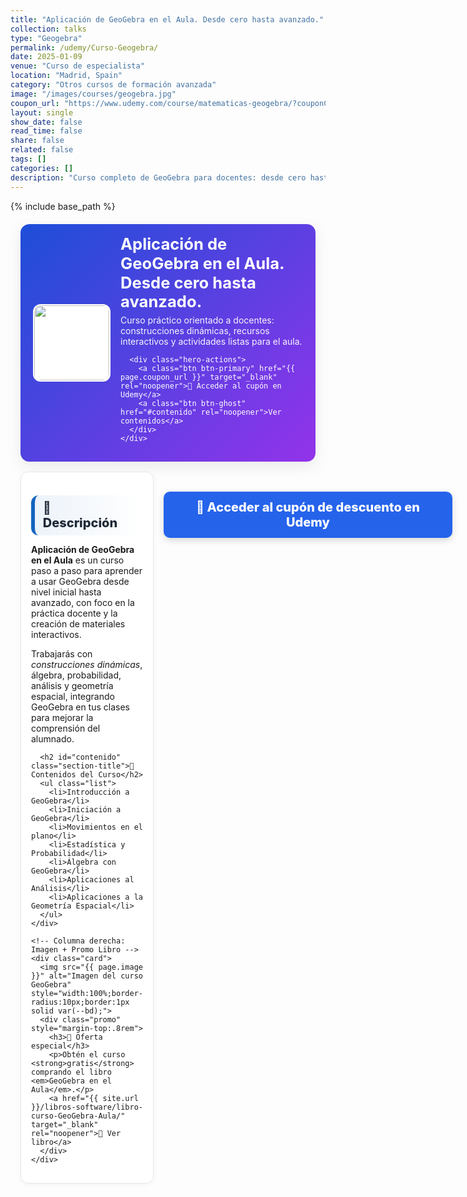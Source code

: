 ```yaml
---
title: "Aplicación de GeoGebra en el Aula. Desde cero hasta avanzado."
collection: talks
type: "Geogebra"
permalink: /udemy/Curso-Geogebra/
date: 2025-01-09
venue: "Curso de especialista"
location: "Madrid, Spain"
category: "Otros cursos de formación avanzada"
image: "/images/courses/geogebra.jpg"
coupon_url: "https://www.udemy.com/course/matematicas-geogebra/?couponCode=OCT_2025"
layout: single
show_date: false
read_time: false
share: false
related: false
tags: []
categories: []
description: "Curso completo de GeoGebra para docentes: desde cero hasta avanzado. Incluye contenidos prácticos, recursos para el aula y certificado de finalización."
---
```


{% include base_path %}

<!-- ✅ SEO básico -->
<link rel="canonical" href="{{ site.url }}{{ page.permalink }}">
<meta name="robots" content="index,follow">
<meta name="description" content="Curso de GeoGebra para docentes: desde cero hasta avanzado. Construcciones dinámicas, álgebra, probabilidad, análisis y geometría. Con certificado.">

<!-- ✅ Open Graph / Twitter -->
<meta property="og:title" content="Curso de GeoGebra — Desde cero hasta avanzado">
<meta property="og:description" content="Aprende GeoGebra paso a paso con recursos prácticos para el aula. Ideal para docentes.">
<meta property="og:type" content="website">
<meta property="og:url" content="{{ site.url }}{{ page.permalink }}">
<meta property="og:image" content="{{ site.url }}{{ page.image }}">
<meta property="og:image:width" content="1200"><meta property="og:image:height" content="630">

<meta name="twitter:card" content="summary_large_image">
<meta name="twitter:title" content="Curso de GeoGebra — Desde cero hasta avanzado">
<meta name="twitter:description" content="Curso práctico para docentes: construcciones dinámicas, álgebra, probabilidad, análisis y geometría.">
<meta name="twitter:image" content="{{ site.url }}{{ page.image }}">

<!-- ✅ JSON-LD (Course + Offer) -->
<script type="application/ld+json">
{
  "@context": "https://schema.org",
  "@type": "Course",
  "name": "Aplicación de GeoGebra en el Aula. Desde cero hasta avanzado.",
  "description": "Curso completo para aprender a utilizar GeoGebra en el aula desde nivel básico hasta avanzado, enfocado a docentes y educadores.",
  "provider": { "@type": "Organization", "name": "Udemy", "sameAs": "https://www.udemy.com" },
  "educationalCredentialAwarded": "Certificado de finalización",
  "inLanguage": "es",
  "url": "{{ page.coupon_url }}",
  "image": "{{ site.url }}{{ page.image }}",
  "isAccessibleForFree": false,
  "hasCourseInstance": {
    "@type": "CourseInstance",
    "courseMode": "online",
    "courseWorkload": "PT10H",
    "inLanguage": "es",
    "startDate": "2025-01-01",
    "endDate": "2025-12-31",
    "location": { "@type": "VirtualLocation", "url": "https://www.udemy.com/course/matematicas-geogebra/" },
    "offers": {
      "@type": "Offer",
      "url": "{{ page.coupon_url }}",
      "priceCurrency": "USD",
      "price": "12.00",
      "availability": "https://schema.org/InStock",
      "validFrom": "2025-04-01",
      "category": "Education"
    },
    "organizer": { "@type": "Organization", "name": "Udemy", "url": "https://www.udemy.com" },
    "performer": { "@type": "Person", "name": "Manuel Castillo-Cara", "url": "https://www.manuelcastillo.eu/" }
  }
}
</script>

<!-- ✅ (Opcional) FAQ para rich results -->
<script type="application/ld+json">
{
  "@context":"https://schema.org",
  "@type":"FAQPage",
  "mainEntity":[
    {"@type":"Question","name":"¿Necesito conocimientos previos?","acceptedAnswer":{"@type":"Answer","text":"No. El curso comienza desde cero y avanza gradualmente a contenidos intermedios y avanzados."}},
    {"@type":"Question","name":"¿Incluye certificado?","acceptedAnswer":{"@type":"Answer","text":"Sí, Udemy emite un certificado de finalización al completar el curso."}},
    {"@type":"Question","name":"¿Para quién es el curso?","acceptedAnswer":{"@type":"Answer","text":"Docentes y educadores que desean aplicar GeoGebra en el aula y crear materiales interactivos."}}
  ]
}
</script>

<!-- 🎨 Estilos coherentes con el resto del sitio -->
<style>
  :root{
    --ink:#1f2937; --muted:#6b7280; --bd:#e5e7eb; --soft:#f8fafc;
    --card:#ffffff; --brand:#1565c0; --brand2:#0b67b8;
    --cta:#2563eb;           /* azul principal botones */
    --cta-hover:#1d4ed8;     /* hover */
    --cta-soft:#eaf1ff;      /* fondo suave para pills/promos */
  }

  .course-wrap{max-width:1050px;margin:0 auto;padding:0 1rem}

  /* ====== HERO ====== */
  .course-hero{
    display:flex; gap:1rem; align-items:center; flex-wrap:wrap;
    background:linear-gradient(135deg,#1d4ed8 0%, #9333ea 100%);
    color:#fff; border-radius:14px; padding:1rem 1.25rem; margin:1.25rem 0 1rem;
    box-shadow:0 8px 24px rgba(0,0,0,.08);
  }
  .course-hero img{
    width:120px; height:120px; object-fit:cover; border-radius:12px;
    background:#fff; border:2px solid rgba(255,255,255,.7);
  }
  .course-hero h1{font-size:1.6rem; margin:.1rem 0 .3rem; line-height:1.2}
  .course-hero p{margin:0; opacity:.95}

  /* ====== BOTONES (unificados en azul) ====== */
  .btn{
    display:inline-block; padding:.65em 1.05em; border-radius:10px;
    font-weight:800; text-decoration:none; transition:transform .06s ease, filter .15s ease;
    border:0;
  }
  .btn-primary{ background:var(--cta); color:#fff !important; }
  .btn-primary:hover{ background:var(--cta-hover); filter:brightness(.98) }
  .btn-primary:active{ transform:translateY(1px) }
.btn-ghost {
  background: #1e40af; /* azul oscuro */
  color: #ffffff !important;
  border: none;
}

.btn-ghost:hover {
  background: #1e3a8a; /* azul aún más oscuro */
}

  /* Botón específico de Udemy (mismo look) */
  .boton-udemy{
    background:var(--cta);
    color:#fff !important;
    padding:.75em 1.5em; border-radius:10px; font-weight:800;
    text-decoration:none !important; display:inline-block;
    transition:background-color .15s ease, transform .06s ease;
  }
  .boton-udemy:hover{ background:var(--cta-hover); text-decoration:none !important; }
  .boton-udemy:active{ transform:translateY(1px) }

  /* ====== SECCIONES ====== */
  .section-title{
    display:flex; align-items:center; gap:.5rem;
    font-size:1.25rem; font-weight:800; color:var(--ink);
    background:linear-gradient(90deg, rgba(21,101,192,.08), #fff);
    border-left:6px solid var(--brand);
    border-radius:12px; padding:.5rem .8rem; margin:1.3rem 0 .8rem;
  }
  .section-title::after{
    content:""; flex:1; height:3px; margin-left:.6rem;
    background:linear-gradient(to right,#4a90e2,#e91e63); border-radius:2px;
  }

  .grid-2{ display:grid; grid-template-columns:1.1fr .9fr; gap:1rem }
  @media (max-width:900px){ .grid-2{ grid-template-columns:1fr } }

  .card{ background:var(--card); border:1px solid var(--bd); border-radius:12px;
         padding:1rem; box-shadow:0 2px 10px rgba(0,0,0,.04); }
  .list{ margin:.35rem 0 0; padding-left:1.1rem }
  .list li{ margin:.28rem 0; line-height:1.55 }

  /* Promo libro: cambia botón a azul suave */
  .promo{
    display:flex; flex-direction:column; align-items:center; text-align:center; gap:.5rem;
    background:linear-gradient(180deg,#ffffff,#f7f9ff);
    border:1px dashed #9bb6f3; border-radius:12px; padding:1rem;
  }
  .promo h3{ color:#1e3a8a; margin:.1rem 0 }
  .promo a{
    display:inline-block; background:var(--cta-soft); color:#1e3a8a !important;
    padding:.55em 1em; border-radius:10px; font-weight:800; text-decoration:none;
    border:1px solid #c7d6ff;
  }
  .promo a:hover{ filter:brightness(.98) }
  /* Botón en el HERO: fondo blanco para máximo contraste */
  .course-hero .btn-primary {
    background-color: #2563eb; /* azul intenso */
    color: #ffffff !important; /* texto blanco */
  }

  .course-hero .btn-primary:hover {
    background-color: #1d4ed8; /* azul más oscuro */
  }
  .cta-center {
    display: flex;
    justify-content: center;
    margin: 2rem 0;
  }

  .cta-center .btn-primary {
    padding: 1em 2.5em;          /* más alto y ancho */
    font-size: 1.25rem;          /* texto más grande */
    min-width: clamp(260px, 50vw, 420px); /* asegura tamaño mínimo */
    text-align: center;          /* centra el texto */
    box-shadow: 0 4px 12px rgba(0,0,0,0.15);
    transition: background-color .15s ease, transform .06s ease;
  }
  .cta-center .btn-primary:hover {
    transform: translateY(-1px);
  }
  .course-hero-buttons {
    display: flex;
    justify-content: center; /* centrado horizontal */
    gap: 0.8rem;             /* separación entre botones */
    flex-wrap: wrap;         /* que se ajusten si no hay espacio */
    margin-top: 0.6rem;
  }
  /* Ocultar meta del tema (fecha, venue, categorías, etc.) */
  /* Ocultar meta del theme Minimal Mistakes */
  .page__meta,
  .page__meta-title,
  .page__taxonomy,
  .page__date,
  .page__content .page__meta,
  .page__content .page__taxonomy{
    display:none !important;
  }
  /* ===== Botones: hover + contraste ===== */
.course-wrap .btn{
  display:inline-block; padding:.65em 1.05em; border-radius:10px;
  font-weight:800; text-decoration:none; border:0; cursor:pointer;
  transition: transform .06s ease, box-shadow .15s ease, background-color .15s ease;
}
.course-wrap .btn:hover{
  transform: translateY(-1px);
  box-shadow: 0 6px 16px rgba(0,0,0,.18);
}
.course-wrap .btn:active{
  transform: translateY(0);
  box-shadow: 0 3px 10px rgba(0,0,0,.12);
}

  /* Principal (azul) */
  .course-wrap .btn-primary{ background:var(--cta); color:#fff !important; }
  .course-wrap .btn-primary:hover{ background:var(--cta-hover) !important; }

  /* Secundario: azul oscuro para “Ver contenidos” */
  .course-wrap .btn-ghost{
    background:#1e40af; color:#fff !important; border:none;
  }
  .course-wrap .btn-ghost:hover{ background:#1e3a8a; }
  /* Centrar fila de botones del hero */
  .course-hero .hero-actions{
    display:flex; justify-content:center; align-items:center;
    gap:.6rem; flex-wrap:wrap; margin-top:.8rem;
    text-align:center;
  }
</style>

<div class="course-wrap">

  <!-- Hero -->
  <section class="course-hero">
    <img src="{{ page.image }}" alt="Curso GeoGebra">
    <div style="flex:1">
      <h1>Aplicación de GeoGebra en el Aula. Desde cero hasta avanzado.</h1>
      <p>Curso práctico orientado a docentes: construcciones dinámicas, recursos interactivos y actividades listas para el aula.</p>

      <div class="hero-actions">
        <a class="btn btn-primary" href="{{ page.coupon_url }}" target="_blank" rel="noopener">🚀 Acceder al cupón en Udemy</a>
        <a class="btn btn-ghost" href="#contenido" rel="noopener">Ver contenidos</a>
      </div>
    </div>
  </section>

  <div class="grid-2">
    <!-- Columna izquierda: Descripción + Contenidos -->
    <div class="card">
      <h2 id="descripcion" class="section-title">📘 Descripción</h2>
      <p><strong>Aplicación de GeoGebra en el Aula</strong> es un curso paso a paso para aprender a usar GeoGebra desde nivel inicial hasta avanzado, con foco en la práctica docente y la creación de materiales interactivos.</p>
      <p>Trabajarás con <em>construcciones dinámicas</em>, álgebra, probabilidad, análisis y geometría espacial, integrando GeoGebra en tus clases para mejorar la comprensión del alumnado.</p>

      <h2 id="contenido" class="section-title">🧭 Contenidos del Curso</h2>
      <ul class="list">
        <li>Introducción a GeoGebra</li>
        <li>Iniciación a GeoGebra</li>
        <li>Movimientos en el plano</li>
        <li>Estadística y Probabilidad</li>
        <li>Álgebra con GeoGebra</li>
        <li>Aplicaciones al Análisis</li>
        <li>Aplicaciones a la Geometría Espacial</li>
      </ul>
    </div>

    <!-- Columna derecha: Imagen + Promo Libro -->
    <div class="card">
      <img src="{{ page.image }}" alt="Imagen del curso GeoGebra" style="width:100%;border-radius:10px;border:1px solid var(--bd);">
      <div class="promo" style="margin-top:.8rem">
        <h3>🎁 Oferta especial</h3>
        <p>Obtén el curso <strong>gratis</strong> comprando el libro <em>GeoGebra en el Aula</em>.</p>
        <a href="{{ site.url }}/libros-software/libro-curso-GeoGebra-Aula/" target="_blank" rel="noopener">📘 Ver libro</a>
      </div>
    </div>
  </div>

  <center><div class="cta-center">
    <a class="btn btn-primary" href="{{ page.coupon_url }}" target="_blank" rel="noopener">🚀 Acceder al cupón de descuento en Udemy</a>
  </div></center>
</div>